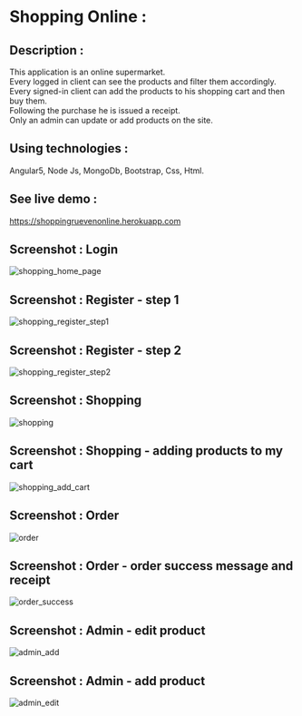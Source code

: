 # Shopping Online :

## Description :

This application is an online supermarket.<br />
Every logged in client can see the products and filter them accordingly.<br />
Every signed-in client can add the products to his shopping cart and then buy them.<br />
Following the purchase he is issued a receipt.<br />
Only an admin can update or add products on the site.<br />

## Using technologies :

Angular5, Node Js, MongoDb, Bootstrap, Css, Html.

## See live demo :
https://shoppingruevenonline.herokuapp.com

## Screenshot : Login

![shopping_home_page](https://user-images.githubusercontent.com/40452887/51128748-49ac3f00-1831-11e9-98c8-8ec521520f27.png)

## Screenshot : Register - step 1

![shopping_register_step1](https://user-images.githubusercontent.com/40452887/51129435-1ec2ea80-1833-11e9-9011-1a04fc4c0f36.png)

## Screenshot : Register - step 2

![shopping_register_step2](https://user-images.githubusercontent.com/40452887/51129524-5cc00e80-1833-11e9-8787-db7e0f1e252d.png)

## Screenshot : Shopping

![shopping](https://user-images.githubusercontent.com/40452887/51129704-ccce9480-1833-11e9-9448-6ad5e4f1d292.png)

## Screenshot : Shopping - adding products to my cart

![shopping_add_cart](https://user-images.githubusercontent.com/40452887/51129789-0a332200-1834-11e9-838f-3c58907f9392.png)

## Screenshot : Order

![order](https://user-images.githubusercontent.com/40452887/50759992-387e9380-126f-11e9-940d-df09a6684cd3.png)

## Screenshot : Order - order success message and receipt

![order_success](https://user-images.githubusercontent.com/40452887/50760651-0b32e500-1271-11e9-8230-2cc870ab79c8.png)

## Screenshot : Admin - edit product

![admin_add](https://user-images.githubusercontent.com/40452887/50760345-379a3180-1270-11e9-9c3f-4f871777f4fc.png)

## Screenshot : Admin - add product

![admin_edit](https://user-images.githubusercontent.com/40452887/50760316-146f8200-1270-11e9-8aad-036ac7836b8d.png)













